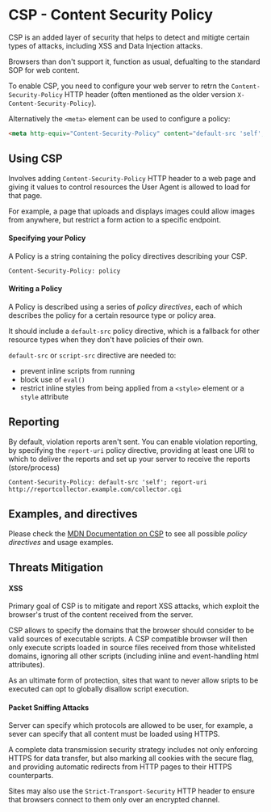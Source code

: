 # CSP - Content Security Policy

CSP is an added layer of security that helps to detect and mitigte certain types of attacks, including XSS and Data Injection attacks.

Browsers than don't support it, function as usual, defualting to the standard SOP for web content.

To enable CSP, you need to configure your web server to retrn the `Content-Security-Policy` HTTP header (often mentioned as the older version `X-Content-Security-Policy`).

Alternatively the `<meta>` element can be used to configure a policy:

```html
<meta http-equiv="Content-Security-Policy" content="default-src 'self'; img-src https://*; child-src 'none';">
```

## Using CSP

Involves adding `Content-Security-Policy` HTTP header to a web page and giving it values to control resources the User Agent is allowed to load for that page.

For example, a page that uploads and displays images could allow images from anywhere, but restrict a form action to a specific endpoint.

#### Specifying your Policy

A Policy is a string containing the policy directives describing your CSP.

```
Content-Security-Policy: policy
```

#### Writing a Policy

A Policy is described using a series of _policy directives_, each of which describes the policy for a certain resource type or policy area.

It should include a `default-src` policy directive, which is a fallback for other resource types when they don't have policies of their own.

`default-src` or `script-src` directive are needed to:
* prevent inline scripts from running
* block use of `eval()`
* restrict inline styles from being applied from a `<style>` element or a `style` attribute

## Reporting

By default, violation reports aren't sent. You can enable violation reporting, by specifying the `report-uri` policy directive, providing at least one URI to which to deliver the reports and set up your server to receive the reports (store/process)

```
Content-Security-Policy: default-src 'self'; report-uri http://reportcollector.example.com/collector.cgi
```

## Examples, and directives

Please check the [MDN Documentation on CSP](https://developer.mozilla.org/en-US/docs/Web/HTTP/CSP) to see all possible _policy directives_ and usage examples.

## Threats Mitigation

#### XSS

Primary goal of CSP is to mitigate and report XSS attacks, which exploit the browser's trust of the content received from the server.

CSP allows to specify the domains that the browser should consider to be valid sources of executable scripts. A CSP compatible browser will then only execute scripts loaded in source files received from those whitelisted domains, ignoring all other scripts (including inline and event-handling html attributes).

As an ultimate form of protection, sites that want to never allow sripts to be executed can opt to globally disallow script execution.

#### Packet Sniffing Attacks

Server can specify which protocols are allowed to be user, for example, a sever can specify that all content must be loaded using HTTPS.

A complete data transmission security strategy includes not only enforcing HTTPS for data transfer, but also marking all cookies with the secure flag, and providing automatic redirects from HTTP pages to their HTTPS counterparts.

Sites may also use the `Strict-Transport-Security` HTTP header to ensure that browsers connect to them only over an encrypted channel.
